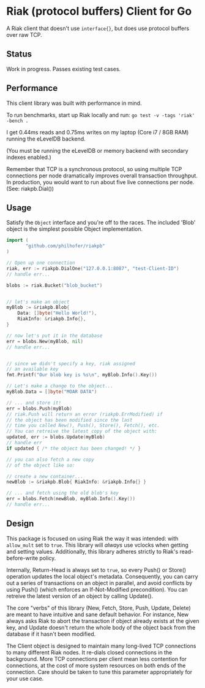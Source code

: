 Riak (protocol buffers) Client for Go
================

A Riak client that doesn't use `interface{}`, but does use protocol buffers over
raw TCP. 

## Status

Work in progress. Passes existing test cases.

## Performance

This client library was built with performance in mind.

To run benchmarks, start up Riak locally and run:
`go test -v -tags 'riak' -bench .`

I get 0.44ms reads and 0.75ms writes on my laptop (Core i7 / 8GB RAM) running the eLevelDB backend.

(You must be running the eLevelDB or memory backend with secondary
indexes enabled.)

Remember that TCP is a synchronous protocol, so using multiple
TCP connections per node dramatically improves overall transaction
throughput. In production, you would want to run about five live
connections per node. (See: riakpb.Dial())

## Usage

Satisfy the `Object` interface and you're off to the races. The included 'Blob' object is the simplest possible Object implementation.

```go
import (
       "github.com/philhofer/riakpb"
)

// Open up one connection
riak, err := riakpb.DialOne("127.0.0.1:8087", "test-Client-ID")
// handle err...

blobs := riak.Bucket("blob_bucket")


// let's make an object
myBlob := &riakpb.Blob{
	Data: []byte("Hello World!"),
	RiakInfo: &riakpb.Info{},
}

// now let's put it in the database
err = blobs.New(myBlob, nil)
// handle err...


// since we didn't specify a key, riak assigned
// an available key
fmt.Printf("Our blob key is %s\n", myBlob.Info().Key())

// Let's make a change to the object...
myBlob.Data = []byte("MOAR DATA")

// ... and store it!
err = blobs.Push(myBlob)
// riak.Push will return an error (riakpb.ErrModified) if
// the object has been modified since the last
// time you called New(), Push(), Store(), Fetch(), etc. 
// You can retreive the latest copy of the object with:
updated, err := blobs.Update(myBlob)
// handle err
if updated { /* the object has been changed! */ }

// you can also fetch a new copy
// of the object like so:

// create a new container...
newBlob := &riakpb.Blob{ RiakInfo: &riakpb.Info{} }

// ... and fetch using the old blob's key
err = blobs.Fetch(newBlob, myBlob.Info().Key())
// handle err...

```

## Design

This package is focused on using Riak the way it was intended: with `allow_mult` set to `true`. This library will *always* use vclocks when getting and setting values. Additionally, this library adheres strictly to Riak's read-before-write policy.

Internally, Return-Head is always set to `true`, so every Push() or Store() operation updates the local object's metadata. Consequently, you can carry out a series of transactions on an object in parallel, and avoid conflicts by using Push() (which enforces an If-Not-Modified precondition). You can retreive the latest version of an object by calling Update().

The core "verbs" of this library (New, Fetch, Store, Push, Update, Delete) are meant to have intuitive and sane default behavior. For instance, New always asks Riak to abort the transaction if object already exists at the given key, and Update doesn't return the whole
body of the object back from the database if it hasn't been modified.

The Client object is designed to maintain many long-lived TCP connections to many different Riak nodes. It re-dials closed connections in the background. More TCP connections per client mean less contention for connections, at the cost of more system resources on both ends of the connection. Care should be taken to tune this parameter appropriately for your use case.

